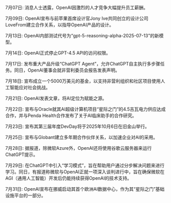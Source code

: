 7月07日: 消息人士透露，OpenAI因激烈的人才竞争大幅提升员工薪酬。

7月09日: OpenAI宣布与前苹果首席设计官Jony Ive共同创立的设计公司LoveFrom建立合作关系，以指导OpenAI产品的设计。

7月13日: OpenAI内部测试代号为“gpt-5-reasoning-alpha-2025-07-13”的新模型。

7月14日: OpenAI正式停止GPT-4.5 API的访问权限。

7月17日: 发布重大产品升级“ChatGPT Agent”，允许ChatGPT自主执行多步骤任务。同日，OpenAI董事会就非营利委员会报告发表声明。

7月18日: 宣布成立一个5000万美元的基金，以支持非营利组织和社区项目使用人工智能应对社会挑战。

7月21日: OpenAI发表文章，将AI定位为赋能之源。

7月22日: 宣布与Oracle就其AI超级计算机项目“星际之门”的4.5吉瓦电力供应达成合作，并与Penda Health合作发布了关于AI临床助手的合作研究。

7月23日: 宣布其第三届年度DevDay将于2025年10月6日在旧金山举行。

7月25日: 宣布与Globant建立多年期合作伙伴关系，以加速企业对AI的采用。

7月28日: 据报道，除微软Azure外，OpenAI还将使用谷歌云服务器来运行ChatGPT提示。

7月29日: 在ChatGPT中引入“学习模式”，旨在帮助用户通过分步解决问题来进行学习。同日，有报道称微软与OpenAI正就一项深入谈判进行中，旨在确保微软在AGI（通用人工智能）开发后仍能持续获得OpenAI的技术支持。

7月31日: OpenAI宣布在挪威启动其首个欧洲AI数据中心，作为其“星际之门”基础设施平台的一部分。
